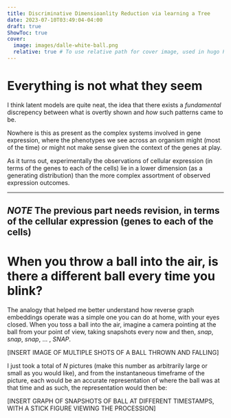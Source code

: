 ```yaml
---
title: Discriminative Dimensioanlity Reduction via learning a Tree
date: 2023-07-10T03:49:04-04:00
draft: true
ShowToc: true
cover:
  image: images/dalle-white-ball.png
  relative: true # To use relative path for cover image, used in hugo Page-bundles
---
```


# Everything is not what they seem

I think latent models are quite neat, the idea that there exists a *fundamental* discrepency between what is overtly shown and *how* such patterns came to be.

Nowhere is this as present as the complex systems involved in gene expression, where the phenotypes we see across an organism might (most of the time) or might not make sense given the context of the genes at play.

As it turns out, experimentally the observations of cellular expression (in terms of the genes to each of the cells) lie in a lower dimension (as a generating distribution) than the more complex assortment of observed expression outcomes.

---
***NOTE***
The previous part needs revision, in terms of the cellular expression (genes to each of the cells)
---

# When you throw a ball into the air, is there a different ball every time you blink?

The analogy that helped me better understand how reverse graph embeddings operate was a simple one you can do at home, with your eyes closed. When you toss a ball into the air, imagine a camera pointing at the ball from your point of view, taking snapshots every now and then, *snap*, *snap*, *snap*, ... , *SNAP*. 

[INSERT IMAGE OF MULTIPLE SHOTS OF A BALL THROWN AND FALLING]

I just took a total of *N* pictures (make this number as arbitrarily large or small as you would like), and from the instantaneous timeframe of the picture, each would be an accurate representation of where the ball was at that time and as such, the representation would then be:

[INSERT GRAPH OF SNAPSHOTS OF BALL AT DIFFERENT TIMESTAMPS, WITH A STICK FIGURE VIEWING THE PROCESSION]

